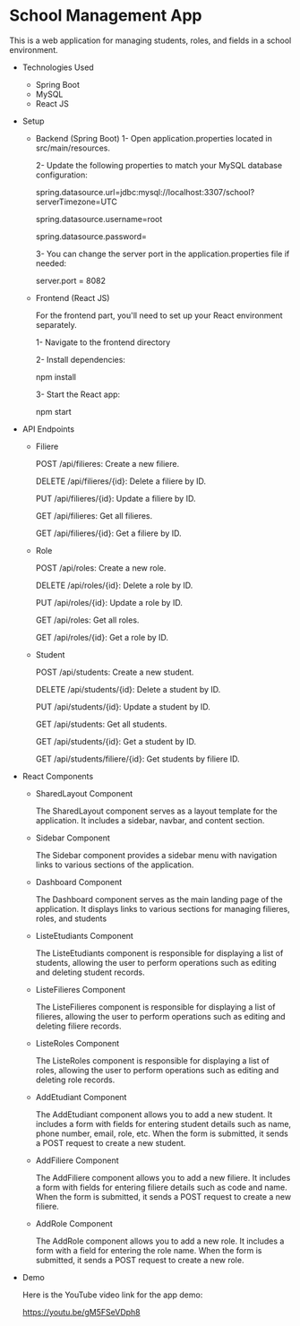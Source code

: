 # School Management App
This is a web application for managing students, roles, and fields in a school environment.

- Technologies Used
  - Spring Boot
  - MySQL
  - React JS
- Setup
  - Backend (Spring Boot)
    1- Open application.properties located in src/main/resources.
    
    2- Update the following properties to match your MySQL database configuration:
    
      spring.datasource.url=jdbc:mysql://localhost:3307/school?serverTimezone=UTC
    
      spring.datasource.username=root
    
      spring.datasource.password=

    3- You can change the server port in the application.properties file if needed:
    
      server.port = 8082
    
  - Frontend (React JS)
    
    For the frontend part, you'll need to set up your React environment separately.
    
    1- Navigate to the frontend directory
    
    2- Install dependencies:

      npm install

    3- Start the React app:

      npm start
    
- API Endpoints
  
    - Filiere
      
      POST /api/filieres: Create a new filiere.
      
      DELETE /api/filieres/{id}: Delete a filiere by ID.
      
      PUT /api/filieres/{id}: Update a filiere by ID.
      
      GET /api/filieres: Get all filieres.
      
      GET /api/filieres/{id}: Get a filiere by ID.
      
    - Role
      
      POST /api/roles: Create a new role.
      
      DELETE /api/roles/{id}: Delete a role by ID.
      
      PUT /api/roles/{id}: Update a role by ID.
      
      GET /api/roles: Get all roles.
      
      GET /api/roles/{id}: Get a role by ID.
      
    - Student
      
      POST /api/students: Create a new student.
      
      DELETE /api/students/{id}: Delete a student by ID.
      
      PUT /api/students/{id}: Update a student by ID.
      
      GET /api/students: Get all students.
      
      GET /api/students/{id}: Get a student by ID.
      
      GET /api/students/filiere/{id}: Get students by filiere ID.
      
- React Components
  
  - SharedLayout Component
    
    The SharedLayout component serves as a layout template for the application. It includes a sidebar, navbar, and content section.
    
  - Sidebar Component
    
    The Sidebar component provides a sidebar menu with navigation links to various sections of the application.
    
  - Dashboard Component
    
    The Dashboard component serves as the main landing page of the application. It displays links to various sections for managing filieres, roles, and students
    
  - ListeEtudiants Component
    
    The ListeEtudiants component is responsible for displaying a list of students, allowing the user to perform operations such as editing and deleting student records.
    
  - ListeFilieres Component
    
    The ListeFilieres component is responsible for displaying a list of filieres, allowing the user to perform operations such as editing and deleting filiere records.
    
  - ListeRoles Component
    
    The ListeRoles component is responsible for displaying a list of roles, allowing the user to perform operations such as editing and deleting role records.
    
  - AddEtudiant Component
    
    The AddEtudiant component allows you to add a new student. It includes a form with fields for entering student details such as name, phone number, email, role, etc. When the form is submitted, it sends a POST request to create a new student.
    
  - AddFiliere Component
    
    The AddFiliere component allows you to add a new filiere. It includes a form with fields for entering filiere details such as code and name. When the form is submitted, it sends a POST request to create a new filiere.
    
  - AddRole Component
    
    The AddRole component allows you to add a new role. It includes a form with a field for entering the role name. When the form is submitted, it sends a POST request to create a new role.
    
- Demo
  
  Here is the YouTube video link for the app demo:
  
  https://youtu.be/gM5FSeVDph8
